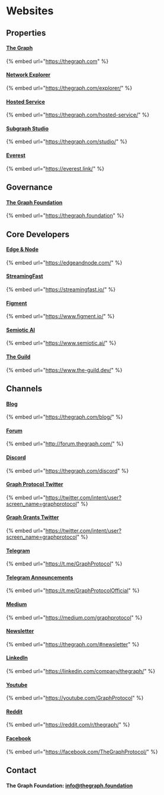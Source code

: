 # Websites

## Properties

#### [The Graph](https://thegraph.com)

{% embed url="https://thegraph.com" %}

#### [Network Explorer](https://thegraph.com/explorer/)

{% embed url="https://thegraph.com/explorer/" %}

#### [Hosted Service](https://thegraph.com/hosted-service/)

{% embed url="https://thegraph.com/hosted-service/" %}

#### [Subgraph Studio](https://thegraph.com/studio/)

{% embed url="https://thegraph.com/studio/" %}

#### [Everest](https://everest.link)

{% embed url="https://everest.link/" %}

## Governance

#### [The Graph Foundation](https://thegraph.foundation)

{% embed url="https://thegraph.foundation" %}

## Core Developers

#### [Edge & Node](https://edgeandnode.com)

{% embed url="https://edgeandnode.com/" %}

#### [StreamingFast](https://streamingfast.io)

{% embed url="https://streamingfast.io/" %}

#### [Figment](https://www.figment.io)

{% embed url="https://www.figment.io/" %}

#### [Semiotic AI](https://www.semiotic.ai)

{% embed url="https://www.semiotic.ai/" %}

#### [The Guild](https://www.the-guild.dev)

{% embed url="https://www.the-guild.dev/" %}

## Channels

#### [Blog](https://thegraph.com/blog/)

{% embed url="https://thegraph.com/blog/" %}

#### [Forum](http://forum.thegraph.com)

{% embed url="http://forum.thegraph.com/" %}

#### [Discord](https://thegraph.com/discord)

{% embed url="https://thegraph.com/discord" %}

#### [Graph Protocol Twitter](https://twitter.com/graphprotocol)

{% embed url="https://twitter.com/intent/user?screen_name=graphprotocol" %}

#### [Graph Grants Twitter](https://twitter.com/graphgrants)

{% embed url="https://twitter.com/intent/user?screen_name=graphprotocol" %}

#### [Telegram](https://t.me/GraphProtocol)

{% embed url="https://t.me/GraphProtocol" %}

#### [Telegram Announcements](https://t.me/GraphProtocolOfficial)

{% embed url="https://t.me/GraphProtocolOfficial" %}

#### [Medium](https://medium.com/graphprotocol)

{% embed url="https://medium.com/graphprotocol" %}

#### [Newsletter](https://thegraph.com/#newsletter)

{% embed url="https://thegraph.com/#newsletter" %}

#### [LinkedIn](https://https/linkedin.com/company/thegraph/)

{% embed url="https://linkedin.com/company/thegraph/" %}

#### [Youtube](https://youtube.com/GraphProtocol)

{% embed url="https://youtube.com/GraphProtocol" %}

#### [Reddit](https://reddit.com/r/thegraph/)

{% embed url="https://reddit.com/r/thegraph/" %}

#### [Facebook](https://facebook.com/TheGraphProtocol/)

{% embed url="https://facebook.com/TheGraphProtocol/" %}

## Contact

#### The Graph Foundation: [info@thegraph.foundation](mailto:%20info@thegraph.foundation)
